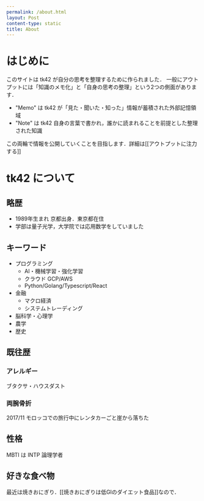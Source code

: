 ```yaml
---
permalink: /about.html
layout: Post
content-type: static
title: About
---
```


# はじめに
このサイトは tk42 が自分の思考を整理するために作られました．
一般にアウトプットには「知識のメモ化」と「自身の思考の整理」という2つの側面があります．

 - "Memo" は tk42 が「見た・聞いた・知った」情報が蓄積された外部記憶領域
 - "Note" は tk42 自身の言葉で書かれ，誰かに読まれることを前提とした整理された知識

この両輪で情報を公開していくことを目指します．詳細は[[アウトプットに注力する]]

# tk42 について

## 略歴
 - 1989年生まれ 京都出身．東京都在住
 - 学部は量子光学，大学院では応用数学をしていました
## キーワード
 - プログラミング
   - AI・機械学習・強化学習
   - クラウド GCP/AWS
   - Python/Golang/Typescript/React
 - 金融
   - マクロ経済
   - システムトレーディング
 - 脳科学・心理学
 - 農学
 - 歴史


## 既往歴
### アレルギー
ブタクサ・ハウスダスト

### 両腕骨折
2017/11 モロッコでの旅行中にレンタカーごと崖から落ちた

## 性格
MBTI は INTP 論理学者

## 好きな食べ物
最近は焼きおにぎり．[[焼きおにぎりは低GIのダイエット食品]]なので．
